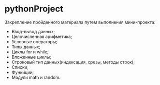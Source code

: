 # pythonProject
Закрепление пройденного материала путем выполнения мини-проекта:
- Ввод-вывод данных;
- Целочисленная арифметика;
- Условные операторы;
- Типы данных;
- Циклы for и while;
- Вложенные циклы;
- Строковый тип данных(индексация, срезы, методы строк);
- Списки;
- Функиции;
- Модули math и random.
